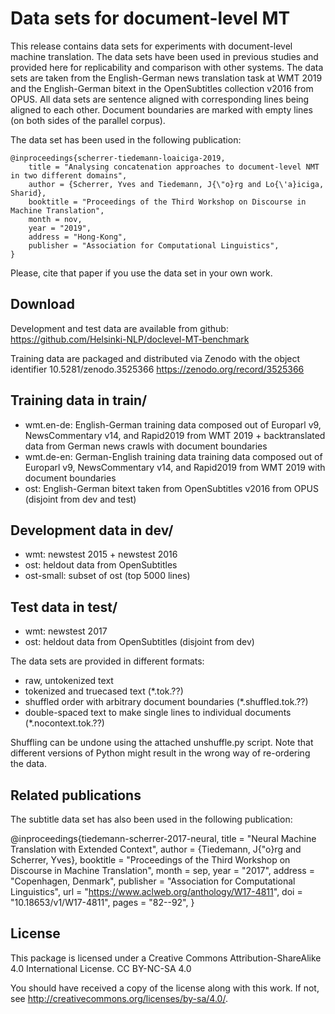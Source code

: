 
# Data sets for document-level MT

This release contains data sets for experiments with document-level machine translation. The data sets have been used in previous studies and provided here for replicability and comparison with other systems. The data sets are taken from the English-German news translation task at WMT 2019 and the English-German bitext in the OpenSubtitles collection v2016 from OPUS. All data sets are sentence aligned with corresponding lines being aligned to each other. Document boundaries are marked with empty lines (on both sides of the parallel corpus).

The data set has been used in the following publication:

```
@inproceedings{scherrer-tiedemann-loaiciga-2019,
    title = "Analysing concatenation approaches to document-level NMT in two different domains",
    author = {Scherrer, Yves and Tiedemann, J{\"o}rg and Lo{\'a}iciga, Sharid},
    booktitle = "Proceedings of the Third Workshop on Discourse in Machine Translation",
    month = nov,
    year = "2019",
    address = "Hong-Kong",
    publisher = "Association for Computational Linguistics",
}
```

Please, cite that paper if you use the data set in your own work.



## Download

Development and test data are available from github:
https://github.com/Helsinki-NLP/doclevel-MT-benchmark

Training data are packaged and distributed via Zenodo with the object identifier 10.5281/zenodo.3525366
https://zenodo.org/record/3525366


## Training data in train/


* wmt.en-de: English-German training data composed out of Europarl v9, NewsCommentary v14, and Rapid2019 from WMT 2019 + backtranslated data from German news crawls with document boundaries
* wmt.de-en: German-English training data training data composed out of Europarl v9, NewsCommentary v14, and Rapid2019 from WMT 2019 with document boundaries
* ost: English-German bitext taken from OpenSubtitles v2016 from OPUS (disjoint from dev and test)



## Development data in dev/

* wmt: newstest 2015 + newstest 2016
* ost: heldout data from OpenSubtitles
* ost-small: subset of ost (top 5000 lines)



## Test data in test/

* wmt: newstest 2017
* ost: heldout data from OpenSubtitles (disjoint from dev)

The data sets are provided in different formats:

* raw, untokenized text
* tokenized and truecased text (*.tok.??)
* shuffled order with arbitrary document boundaries (*.shuffled.tok.??)
* double-spaced text to make single lines to individual documents (*.nocontext.tok.??)

Shuffling can be undone using the attached unshuffle.py script. 
Note that different versions of Python might result in the wrong way of re-ordering the data.



## Related publications


The subtitle data set has also been used in the following publication:

@inproceedings{tiedemann-scherrer-2017-neural,
    title = "Neural Machine Translation with Extended Context",
    author = {Tiedemann, J{\"o}rg  and
      Scherrer, Yves},
    booktitle = "Proceedings of the Third Workshop on Discourse in Machine Translation",
    month = sep,
    year = "2017",
    address = "Copenhagen, Denmark",
    publisher = "Association for Computational Linguistics",
    url = "https://www.aclweb.org/anthology/W17-4811",
    doi = "10.18653/v1/W17-4811",
    pages = "82--92",
}



## License

This package is licensed under a
Creative Commons Attribution-ShareAlike 4.0 International License.
CC BY-NC-SA 4.0

You should have received a copy of the license along with this
work.  If not, see <http://creativecommons.org/licenses/by-sa/4.0/>.

